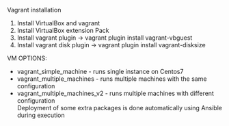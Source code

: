 Vagrant installation
1. Install VirtualBox and vagrant
2. Install VirtualBox extension Pack
3. Install vagrant plugin ->  vagrant plugin install vagrant-vbguest
4. Install vagrant disk plugin -> vagrant plugin install vagrant-disksize


VM OPTIONS:

* vagrant_simple_machine - runs single instance on Centos7  
* vagrant_multiple_machines - runs multiple machines with the same configuration   
* vagrant_multiple_machines_v2 - runs multiple machines with different configuration   
Deployment of some extra packages is done automatically using Ansible during execution
